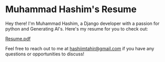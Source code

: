 # Muhammad Hashim's Resume
Hey there! I'm Muhammad Hashim, a Django developer with a passion for python and Generating AI's. Here's my resume for you to check out:

[Resume.pdf](https://github.com/HashimThePassionate/Resume/blob/main/Muhammad%20Hashim.pdf)

Feel free to reach out to me at hashiimtahir@gmail.com if you have any questions or opportunities to discuss!
